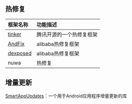 ## 热修复

| 框架名称                                     | 功能描述         |
| :--------------------------------------- | :----------- |
| [tinker](https://github.com/Tencent/tinker) | 腾讯开源的一个热修复框架 |
| [AndFix](https://github.com/alibaba/AndFix) | alibaba热修复框架 |
| [dexposed](https://github.com/alibaba/dexposed) | alibaba热修复框架 |
| nuwa                                     | 热修复          |

## 增量更新

[SmartAppUpdates](https://github.com/cundong/SmartAppUpdates)：一个用于Android应用程序增量更新的库

